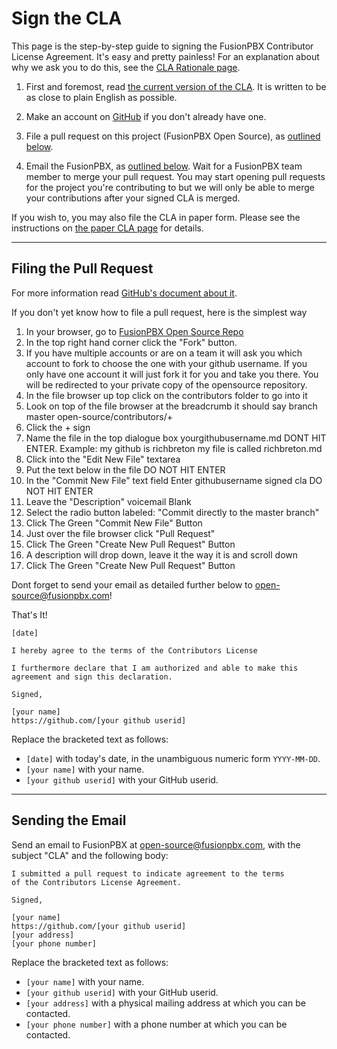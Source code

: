 Sign the CLA
=============

This page is the step-by-step guide to signing the FusionPBX
Contributor License Agreement. It's easy and pretty painless!
For an explanation about why we ask you to do this, see the
[CLA Rationale page](cla-rationale.md).

1. First and foremost, read [the current version of the
   CLA](cla-2.0.md). It is written to be as close to plain
   English as possible.

2. Make an account on [GitHub](https://github.com/) if you don't already
   have one.

3. File a pull request on this project (FusionPBX Open Source), 
   as [outlined below](#filing-the-pull-request).

4. Email the FusionPBX, as [outlined below](#sending-the-email).
   Wait for a FusionPBX team member to merge your pull request. You may start
   opening pull requests for the project you're contributing to but we will
   only be able to merge your contributions after your signed CLA is merged.

If you wish to, you may also file the CLA in paper form. Please
see the instructions on [the paper CLA page](sign-cla-paper.md)
for details.

* * * * * * * * * * * * * * * * * * * * * * * * * * * * * * * *

Filing the Pull Request
-----------------------

For more information read [GitHub's document about it](https://help.github.com/articles/using-pull-requests).

If you don't yet know how to file a pull request, here is the simplest way

1. In your browser, go to [FusionPBX Open Source Repo](https://github.com/fusionpbx/open-source)
2. In the top right hand corner click the "Fork" button.
3. If you have multiple accounts or are on a team it will ask you which account to fork to choose the one with your github username. If you only have one account it will just fork it for you and take you there. You will be redirected to your private copy of the opensource repository.
4. In the file browser up top click on the contributors folder to go into it
5. Look on top of the file browser at the breadcrumb it should say branch master open-source/contributors/+
6. Click the + sign 
7. Name the file in the top dialogue box yourgithubusername.md DONT HIT ENTER. Example: my github is richbreton my file is called richbreton.md
8. Click into the "Edit New File" textarea
9. Put the text below in the file DO NOT HIT ENTER
10. In the "Commit New File" text field Enter githubusername signed cla DO NOT HIT ENTER
11. Leave the "Description" voicemail Blank
12. Select the radio button labeled: "Commit directly to the master branch"
13. Click The Green "Commit New File" Button
14. Just over the file browser click "Pull Request"
15. Click The Green "Create New Pull Request" Button
16. A description will drop down, leave it the way it is and scroll down
17. Click The Green "Create New Pull Request" Button

Dont forget to send your email as detailed further below to open-source@fusionpbx.com!

That's It!

```
[date]

I hereby agree to the terms of the Contributors License

I furthermore declare that I am authorized and able to make this
agreement and sign this declaration.

Signed,

[your name]
https://github.com/[your github userid]

```
Replace the bracketed text as follows:

* `[date]` with today's date, in the unambiguous numeric form `YYYY-MM-DD`.
* `[your name]` with your name.
* `[your github userid]` with your GitHub userid.

* * * * * * * * * * * * * * * * * * * * * * * * * * * * * * * *


Sending the Email
-----------------

Send an email to FusionPBX
at [open-source@fusionpbx.com](mailto:open-source@fusionpbx.com),
with the subject "CLA" and the following body:

```
I submitted a pull request to indicate agreement to the terms
of the Contributors License Agreement.

Signed,

[your name]
https://github.com/[your github userid]
[your address]
[your phone number]
```

Replace the bracketed text as follows:

* `[your name]` with your name.
* `[your github userid]` with your GitHub userid.
* `[your address]` with a physical mailing address at which you can be
  contacted.
* `[your phone number]` with a phone number at which you can be contacted.
